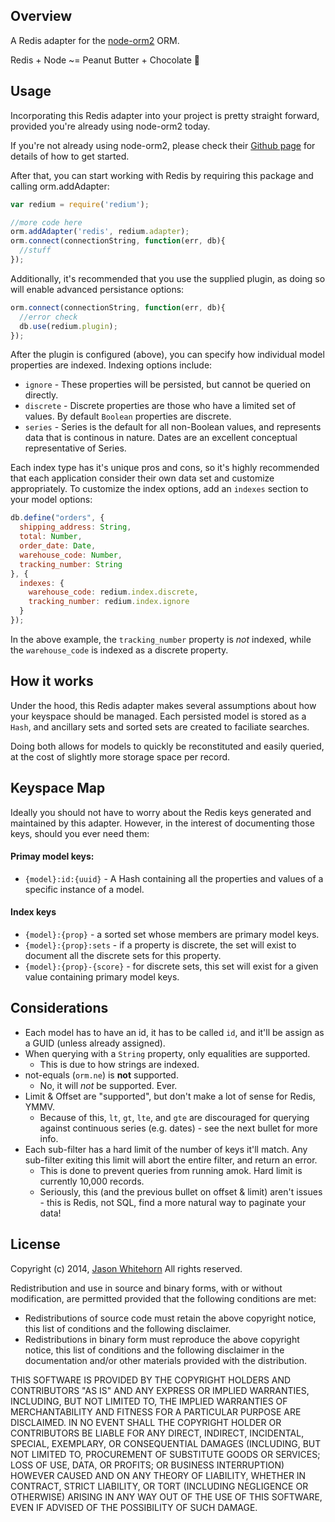## Overview

A Redis adapter for the [node-orm2](https://github.com/dresende/node-orm2) ORM.

Redis + Node ~= Peanut Butter + Chocolate :blue_heart:

## Usage

Incorporating this Redis adapter into your project is pretty straight forward, provided you're already using node-orm2 today.

If you're not already using node-orm2, please check their [Github page](https://github.com/dresende/node-orm2) for details of how to get started.

After that, you can start working with Redis by requiring this package and calling orm.addAdapter:


```JavaScript
var redium = require('redium');

//more code here
orm.addAdapter('redis', redium.adapter);
orm.connect(connectionString, function(err, db){
  //stuff
});
```

Additionally, it's recommended that you use the supplied plugin, as doing so will enable advanced persistance options:

```JavaScript
orm.connect(connectionString, function(err, db){
  //error check
  db.use(redium.plugin);
});
```

After the plugin is configured (above), you can specify how individual model properties are indexed. Indexing options include:

* `ignore` - These properties will be persisted, but cannot be queried on directly.
* `discrete` - Discrete properties are those who have a limited set of values. By default `Boolean` properties are discrete.
* `series` - Series is the default for all non-Boolean values, and represents data that is continous in nature. Dates are an excellent conceptual representative of Series.

Each index type has it's unique pros and cons, so it's highly recommended that each application consider their own data set and customize appropriately. To customize the index options, add an `indexes` section to your model options:

```JavaScript
db.define("orders", {
  shipping_address: String,
  total: Number,
  order_date: Date,
  warehouse_code: Number,
  tracking_number: String
}, {
  indexes: {
    warehouse_code: redium.index.discrete,
    tracking_number: redium.index.ignore
  }
});
```

In the above example, the `tracking_number` property is _not_ indexed, while the `warehouse_code` is indexed as a discrete property.

## How it works

Under the hood, this Redis adapter makes several assumptions about how your keyspace should be managed.
Each persisted model is stored as a `Hash`, and ancillary sets and sorted sets are created to faciliate searches.

Doing both allows for models to quickly be reconstituted and easily queried, at the cost of slightly more storage space per record.

## Keyspace Map

Ideally you should not have to worry about the Redis keys generated and maintained by this adapter. However, in the interest of documenting those keys, should you ever need them:

#### Primay model keys:
* `{model}:id:{uuid}` - A Hash containing all the properties and values of a specific instance of a model.

#### Index keys
* `{model}:{prop}` - a sorted set whose members are primary model keys.
* `{model}:{prop}:sets` - if a property is discrete, the set will exist to document all the discrete sets for this property.
* `{model}:{prop}-{score}` - for discrete sets, this set will exist for a given value containing primary model keys.

## Considerations

* Each model has to have an id, it has to be called `id`, and it'll be assign as a GUID (unless already assigned).
* When querying with a `String` property, only equalities are supported.
  * This is due to how strings are indexed.
* not-equals (`orm.ne`) is **not** supported.
  * No, it will _not_ be supported. Ever.
* Limit & Offset are "supported", but don't make a lot of sense for Redis, YMMV.
  * Because of this, `lt`, `gt`, `lte`, and `gte` are discouraged for querying against continuous series (e.g. dates) - see the next bullet for more info.
* Each sub-filter has a hard limit of the number of keys it'll match. Any sub-filter exiting this limit will abort the entire filter, and return an error.
  * This is done to prevent queries from running amok. Hard limit is currently 10,000 records.
  * Seriously, this (and the previous bullet on offset & limit) aren't issues - this is Redis, not SQL, find a more natural way to paginate your data!

## License

Copyright (c) 2014, [Jason Whitehorn](https://github.com/jwhitehorn)
All rights reserved.

Redistribution and use in source and binary forms, with or without modification, are permitted provided that the following conditions are met:

* Redistributions of source code must retain the above copyright notice, this list of conditions and the following disclaimer.
* Redistributions in binary form must reproduce the above copyright notice, this list of conditions and the following disclaimer in the documentation and/or other materials provided with the distribution.

THIS SOFTWARE IS PROVIDED BY THE COPYRIGHT HOLDERS AND CONTRIBUTORS "AS IS" AND ANY EXPRESS OR IMPLIED WARRANTIES, INCLUDING, BUT NOT LIMITED TO, THE IMPLIED WARRANTIES OF MERCHANTABILITY AND FITNESS FOR A PARTICULAR PURPOSE ARE DISCLAIMED. IN NO EVENT SHALL THE COPYRIGHT HOLDER OR CONTRIBUTORS BE LIABLE FOR ANY DIRECT, INDIRECT, INCIDENTAL, SPECIAL, EXEMPLARY, OR CONSEQUENTIAL DAMAGES (INCLUDING, BUT NOT LIMITED TO, PROCUREMENT OF SUBSTITUTE GOODS OR SERVICES; LOSS OF USE, DATA, OR PROFITS; OR BUSINESS INTERRUPTION) HOWEVER CAUSED AND ON ANY THEORY OF LIABILITY, WHETHER IN CONTRACT, STRICT LIABILITY, OR TORT (INCLUDING NEGLIGENCE OR OTHERWISE) ARISING IN ANY WAY OUT OF THE USE OF THIS SOFTWARE, EVEN IF ADVISED OF THE POSSIBILITY OF SUCH DAMAGE.
